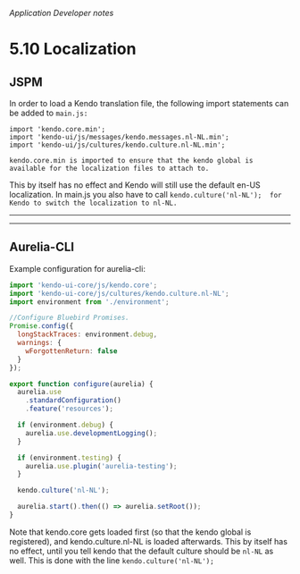 _Application Developer notes_
# 5.10 Localization

## **JSPM**

In order to load a Kendo translation file, the following import statements can be added to `main.js:`

```
import 'kendo.core.min';
import 'kendo-ui/js/messages/kendo.messages.nl-NL.min';
import 'kendo-ui/js/cultures/kendo.culture.nl-NL.min';
```

`kendo.core.min is imported to ensure that the kendo global is available for the localization files to attach to.`

This by itself has no effect and Kendo will still use the default en-US localization. In main.js you also have to call `kendo.culture('nl-NL');  for Kendo to switch the localization to nl-NL.`

---

---

## **Aurelia-CLI**

Example configuration for aurelia-cli:

```js
import 'kendo-ui-core/js/kendo.core';
import 'kendo-ui-core/js/cultures/kendo.culture.nl-NL';
import environment from './environment';

//Configure Bluebird Promises.
Promise.config({
  longStackTraces: environment.debug,
  warnings: {
    wForgottenReturn: false
  }
});

export function configure(aurelia) {
  aurelia.use
    .standardConfiguration()
    .feature('resources');

  if (environment.debug) {
    aurelia.use.developmentLogging();
  }

  if (environment.testing) {
    aurelia.use.plugin('aurelia-testing');
  }

  kendo.culture('nl-NL');

  aurelia.start().then(() => aurelia.setRoot());
}
```

Note that kendo.core gets loaded first \(so that the kendo global is registered\), and kendo.culture.nl-NL is loaded afterwards. This by itself has no effect, until you tell kendo that the default culture should be `nl-NL` as well. This is done with the line `kendo.culture('nl-NL');`

